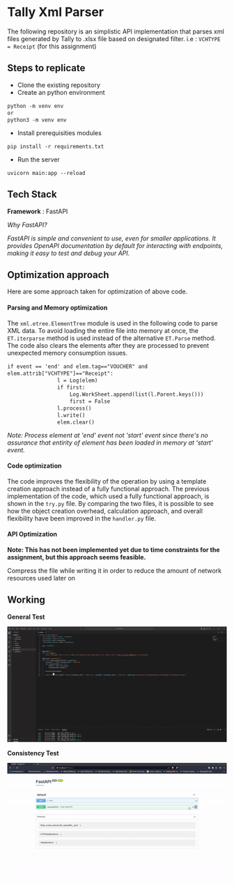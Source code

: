 # Tally Xml Parser

The following repository is an simplistic API implementation that parses xml files
generated by Tally to .xlsx file based on designated filter. i.e : ``VCHTYPE = Receipt`` (for this assignment)

## Steps to replicate

* Clone the existing repository
* Create an python environment

```
python -m venv env 
or
python3 -m venv env
```

* Install prerequisities modules

```
pip install -r requirements.txt
```

* Run the server

```
uvicorn main:app --reload
```

## Tech Stack

**Framework** : FastAPI

*Why FastAPI?*

*FastAPI is simple and convenient to use, even for smaller applications. It provides OpenAPI documentation by default for interacting with endpoints, making it easy to test and debug your API.*

## Optimization approach

Here are some approach taken for optimization of above code.

#### Parsing and Memory optimization

The ``xml.etree.ElementTree`` module is used in the following code to parse XML data.
To avoid loading the entire file into memory at once, the ``ET.iterparse`` method
is used instead of the alternative ``ET.Parse`` method.
The code also clears the elements after they are processed to prevent
unexpected memory consumption issues.

```
if event == 'end' and elem.tag=="VOUCHER" and elem.attrib["VCHTYPE"]=="Receipt":
                l = Log(elem)
                if first:
                    Log.WorkSheet.append(list(l.Parent.keys()))
                    first = False
                l.process()
                l.write()
                elem.clear()
```

*Note: Process element at 'end' event not 'start' event since there's no assurance that entirity of element
has been loaded in memory at 'start' event.*

#### Code optimization

The code improves the flexibility of the operation by using a template
creation approach instead of a fully functional approach.
The previous implementation of the code, which used a fully functional approach,
is shown in the ``try.py`` file. By comparing the two files, it is possible to
see how the object creation overhead, calculation approach, and overall
flexibility have been improved in the ``handler.py`` file.

#### API Optimization

**Note: This has not been implemented yet due to time constraints for the assignment, but this approach seems feasible.**

Compress the file while writing it in order to reduce the amount of network resources used later on

## Working

**General Test**


[![General Working](https://github.com/saksham-ghimire/XMLParser/blob/master/screenshots/work_test.gif)](https://user-images.githubusercontent.com/66101153/211140763-f3514156-0514-4a3d-a708-096a4e0dee20.mp4)

**Consistency Test**


[![Consistency Test](https://github.com/saksham-ghimire/XMLParser/blob/master/screenshots/consistent_test.gif)](https://user-images.githubusercontent.com/66101153/211140794-33e98fe1-2f35-4fa4-b861-c89b108138ae.mp4)
